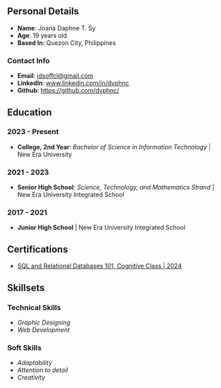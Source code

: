 ## Personal Details
- **Name**: Joana Daphne T. Sy
- **Age**: 19 years old
- **Based In:** Quezon City, Philippines

### Contact Info
- **Email**: jdsoffcl@gmail.com
- **LinkedIn**: www.linkedin.com/in/dvphnc
-  **Github**: https://github.com/dvphnc/

## Education

### 2023 - Present
- **College, 2nd Year**: *Bachelor of Science in Information Technology* | New Era University
### 2021 - 2023 
- **Senior High School**: *Science, Technology, and Mathematics Strand* | New Era University Integrated School
### 2017 - 2021
- **Junior High School** | New Era University Integrated School
  
## Certifications
- [SQL and Relational Databases 101, Cognitive Class | 2024](https://courses.cognitiveclass.ai/certificates/fea1a489739a4b02ab4c9d266a0ade0f)

## Skillsets

### Technical Skills
- *Graphic Designing*
- *Web Development*
  
### Soft Skills
- *Adaptability*
- *Attention to detail*
- *Creativity*
